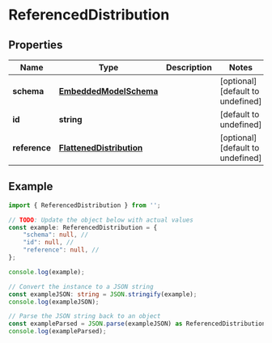 
# ReferencedDistribution



## Properties

Name | Type | Description | Notes
------------ | ------------- | ------------- | -------------
**schema** | [**EmbeddedModelSchema**](EmbeddedModelSchema) |  | [optional] [default to undefined]
**id** | **string** |  | [default to undefined]
**reference** | [**FlattenedDistribution**](FlattenedDistribution) |  | [optional] [default to undefined]

## Example

```typescript
import { ReferencedDistribution } from '';

// TODO: Update the object below with actual values
const example: ReferencedDistribution = {
    "schema": null, // 
    "id": null, // 
    "reference": null, // 
};

console.log(example);

// Convert the instance to a JSON string
const exampleJSON: string = JSON.stringify(example);
console.log(exampleJSON);

// Parse the JSON string back to an object
const exampleParsed = JSON.parse(exampleJSON) as ReferencedDistribution;
console.log(exampleParsed);
```




